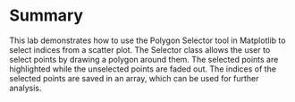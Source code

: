 # Summary

This lab demonstrates how to use the Polygon Selector tool in Matplotlib to select indices from a scatter plot. The Selector class allows the user to select points by drawing a polygon around them. The selected points are highlighted while the unselected points are faded out. The indices of the selected points are saved in an array, which can be used for further analysis.
